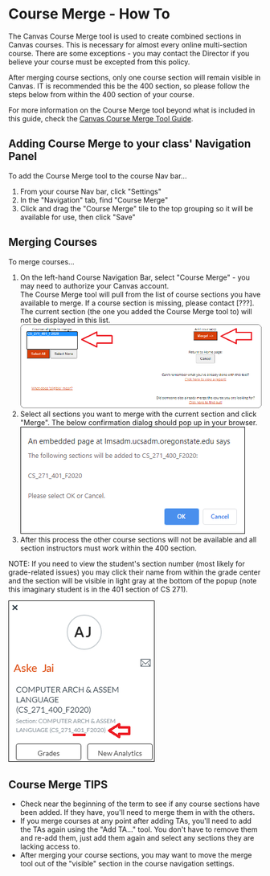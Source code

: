 # Course Merge - How To

The Canvas Course Merge tool is used to create combined sections in Canvas courses. This is necessary for almost every online multi-section course. There are some exceptions - you may contact the Director if you believe your course must be excepted from this policy.

After merging course sections, only one course section will remain visible in Canvas. IT is recommended this be the 400 section, so please follow the steps below from within the 400 section of your course.

For more information on the Course Merge tool beyond what is included in this guide, check the [Canvas Course Merge Tool Guide](https://oregonstate.teamdynamix.com/TDClient/1935/Portal/KB/ArticleDet?ID=80690).

## Adding Course Merge to your class' Navigation Panel

To add the Course Merge tool to the course Nav bar...

1. From your course Nav bar, click "Settings"
2. In the "Navigation" tab, find "Course Merge"
3. Click and drag the "Course Merge" tile to the top grouping so it will be available for use, then click "Save"

## Merging Courses

To merge courses...

1. On the left-hand Course Navigation Bar, select "Course Merge" - you may need to authorize your Canvas account.  
  The Course Merge tool will pull from the list of course sections you have available to merge. If a course section is missing, please contact [???]. The current section (the one you added the Course Merge tool to) will not be displayed in this list.
  ![Course Merge View](images/CourseMerge.png "Course Merge View")
2. Select all sections you want to merge with the current section and click "Merge". The below confirmation dialog should pop up in your browser.  
  ![Course Merge Confirmation](images/CourseMergeConfirmation.png "Course Merge Confirmation")
3. After this process the other course sections will not be available and all section instructors must work within the 400 section.  

NOTE: If you need to view the student's section number (most likely for grade-related issues) you may click their name from within the grade center and the section will be visible in light gray at the bottom of the popup (note this imaginary student is in the 401 section of CS 271).

![Course Merge Student Section](images/CourseMergeStudentSection.png "Course Merge Student Section")

## Course Merge TIPS

- Check near the beginning of the term to see if any course sections have been added. If they have, you'll need to merge them in with the others.
- If you merge courses at any point after adding TAs, you'll need to add the TAs again using the "Add TA..." tool. You don't have to remove them and re-add them, just add them again and select any sections they are lacking access to.
- After merging your course sections, you may want to move the merge tool out of the "visible" section in the course navigation settings.
